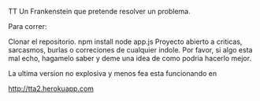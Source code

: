 TT
Un Frankenstein que pretende resolver un problema.

Para correr:

Clonar el repositorio.
npm install
node app.js
Proyecto abierto a criticas, sarcasmos, burlas o correciones de cualquier indole. Por favor, si algo esta mal echo, hagamelo saber y deme una idea de como podria hacerlo mejor.

La ultima version no explosiva y menos fea esta funcionando en

http://tta2.herokuapp.com